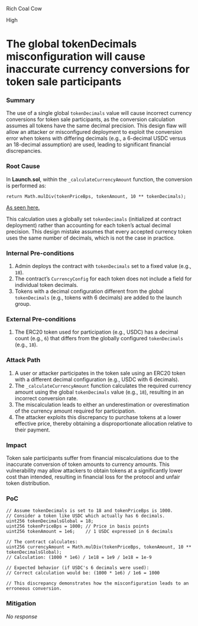 Rich Coal Cow

High

# The global tokenDecimals misconfiguration will cause inaccurate currency conversions for token sale participants

### Summary

The use of a single global `tokenDecimals` value will cause incorrect currency conversions for token sale participants, as the conversion calculation assumes all tokens have the same decimal precision. This design flaw will allow an attacker or misconfigured deployment to exploit the conversion error when tokens with differing decimals (e.g., a 6-decimal USDC versus an 18-decimal assumption) are used, leading to significant financial discrepancies.

### Root Cause

In **Launch.sol**, within the `_calculateCurrencyAmount` function, the conversion is performed as:  
```solidity
return Math.mulDiv(tokenPriceBps, tokenAmount, 10 ** tokenDecimals);
```  
[As seen here.](https://github.com/sherlock-audit/2025-02-rova/blob/main/rova-contracts/src/Launch.sol#L597)

This calculation uses a globally set `tokenDecimals` (initialized at contract deployment) rather than accounting for each token’s actual decimal precision. This design mistake assumes that every accepted currency token uses the same number of decimals, which is not the case in practice.

### Internal Pre-conditions

1. Admin deploys the contract with `tokenDecimals` set to a fixed value (e.g., `18`).  
2. The contract’s `CurrencyConfig` for each token does not include a field for individual token decimals.  
3. Tokens with a decimal configuration different from the global `tokenDecimals` (e.g., tokens with 6 decimals) are added to the launch group.

### External Pre-conditions

1. The ERC20 token used for participation (e.g., USDC) has a decimal count (e.g., `6`) that differs from the globally configured `tokenDecimals` (e.g., `18`).

### Attack Path

1. A user or attacker participates in the token sale using an ERC20 token with a different decimal configuration (e.g., USDC with 6 decimals).  
2. The `_calculateCurrencyAmount` function calculates the required currency amount using the global `tokenDecimals` value (e.g., `18`), resulting in an incorrect conversion rate.  
3. The miscalculation leads to either an underestimation or overestimation of the currency amount required for participation.  
4. The attacker exploits this discrepancy to purchase tokens at a lower effective price, thereby obtaining a disproportionate allocation relative to their payment.

### Impact

Token sale participants suffer from financial miscalculations due to the inaccurate conversion of token amounts to currency amounts. This vulnerability may allow attackers to obtain tokens at a significantly lower cost than intended, resulting in financial loss for the protocol and unfair token distribution.

### PoC

```solidity
// Assume tokenDecimals is set to 18 and tokenPriceBps is 1000.
// Consider a token like USDC which actually has 6 decimals.
uint256 tokenDecimalsGlobal = 18;
uint256 tokenPriceBps = 1000; // Price in basis points
uint256 tokenAmount = 1e6;    // 1 USDC expressed in 6 decimals

// The contract calculates:
uint256 currencyAmount = Math.mulDiv(tokenPriceBps, tokenAmount, 10 ** tokenDecimalsGlobal);
// Calculation: (1000 * 1e6) / 1e18 = 1e9 / 1e18 = 1e-9

// Expected behavior (if USDC's 6 decimals were used):
// Correct calculation would be: (1000 * 1e6) / 1e6 = 1000

// This discrepancy demonstrates how the misconfiguration leads to an erroneous conversion.
```


### Mitigation

_No response_